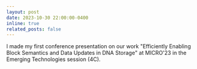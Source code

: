 ```yaml
---
layout: post
date: 2023-10-30 22:00:00-0400
inline: true
related_posts: false
---
```


I made my first conference presentation on our work "Efficiently Enabling Block Semantics and Data Updates in DNA Storage" at MICRO'23 in the Emerging Technologies session (4C).
